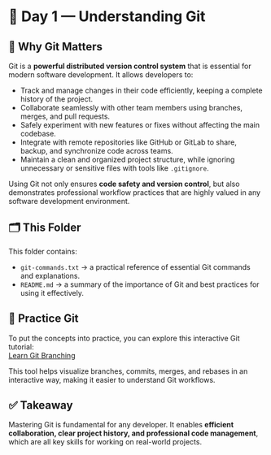# 📌 Day 1 — Understanding Git

## 🚀 Why Git Matters
Git is a **powerful distributed version control system** that is essential for modern software development. It allows developers to:

- Track and manage changes in their code efficiently, keeping a complete history of the project.
- Collaborate seamlessly with other team members using branches, merges, and pull requests.
- Safely experiment with new features or fixes without affecting the main codebase.
- Integrate with remote repositories like GitHub or GitLab to share, backup, and synchronize code across teams.
- Maintain a clean and organized project structure, while ignoring unnecessary or sensitive files with tools like `.gitignore`.

Using Git not only ensures **code safety and version control**, but also demonstrates professional workflow practices that are highly valued in any software development environment.

## 🗂 This Folder
This folder contains:

- `git-commands.txt` → a practical reference of essential Git commands and explanations.
- `README.md` → a summary of the importance of Git and best practices for using it effectively.

## 🌱 Practice Git
To put the concepts into practice, you can explore this interactive Git tutorial:  
[Learn Git Branching](https://learngitbranching.js.org/)  

This tool helps visualize branches, commits, merges, and rebases in an interactive way, making it easier to understand Git workflows.

## ✅ Takeaway
Mastering Git is fundamental for any developer. It enables **efficient collaboration, clear project history, and professional code management**, which are all key skills for working on real-world projects.
